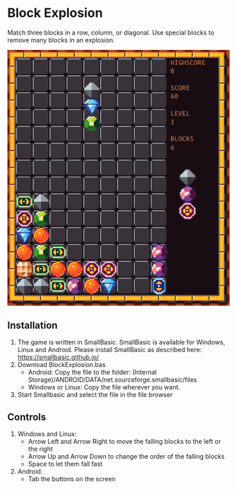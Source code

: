 # Block Explosion
Match three blocks in a row, column, or diagonal. Use special blocks to remove many blocks in an explosion.

![Screenshot of the game](Images/Screenshot.png?raw=true)


## Installation
1. The game is written in SmallBasic. SmallBasic is available for Windows, Linux and Android. Please install SmallBasic as described here: https://smallbasic.github.io/
2. Download BlockExplosion.bas
    * Android: Copy the file to the folder: (Internal Storage)/ANDROID/DATA/net.sourceforge.smallbasic/files
    * Windows or Linux: Copy the file wherever you want.
3. Start Smallbasic and select the file in the file browser

## Controls
1. Windows and Linux:
    * Arrow Left and Arrow Right to move the falling blocks to the left or the right
    * Arrow Up and Arrow Down to change the order of the falling blocks
    * Space to let them fall fast
2. Android:
    * Tab the buttons on the screen
